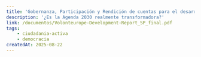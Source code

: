 ```yaml
---
title: 'Gobernanza, Participación y Rendición de cuentas para el desarrollo sostenible.'
description: '¿Es la Agenda 2030 realmente transformadora?'
link: /documentos/Volonteurope-Development-Report_SP_final.pdf
tags:
    - ciudadania-activa
    - democracia
createdAt: 2025-08-22
---
```

